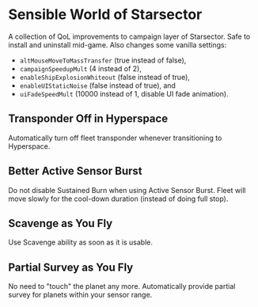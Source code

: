 # Sensible World of Starsector

A collection of QoL improvements to campaign layer of Starsector.
Safe to install and uninstall mid-game.
Also changes some vanilla settings:

-   `altMouseMoveToMassTransfer` (true instead of false),
-   `campaignSpeedupMult` (4 instead of 2),
-   `enableShipExplosionWhiteout` (false instead of true),
-   `enableUIStaticNoise` (false instead of true), and
-   `uiFadeSpeedMult` (10000 instead of 1, disable UI fade animation).

## Transponder Off in Hyperspace

Automatically turn off fleet transponder whenever transitioning to Hyperspace.

## Better Active Sensor Burst

Do not disable Sustained Burn when using Active Sensor Burst.
Fleet will move slowly for the cool-down duration (instead of doing full stop).

## Scavenge as You Fly

Use Scavenge ability as soon as it is usable.

## Partial Survey as You Fly

No need to "touch" the planet any more.
Automatically provide partial survey for planets within your sensor range.

